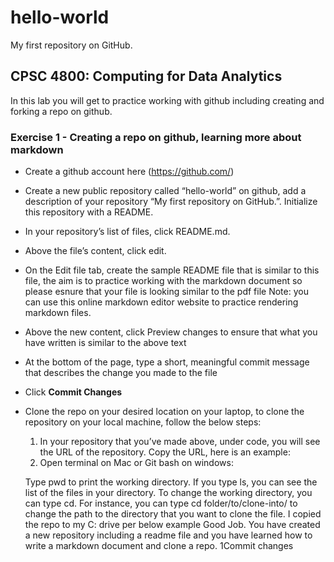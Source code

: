 # hello-world
My first repository on GitHub.

## CPSC 4800: Computing for Data Analytics
In this lab you will get to practice working with github including creating and forking a repo on github.

### Exercise 1 - Creating a repo on github, learning more about markdown
* Create a github account here (https://github.com/)
* Create a new public repository called “hello-world” on github, add a description of your repository
   “My first repository on GitHub.”. Initialize this repository with a README.
* In your repository’s list of files, click README.md.
* Above the file’s content, click edit.
* On the Edit file tab, create the sample README file that is similar to this file, the aim is to practice
  working with the markdown document so please esnure that your file is looking similar to the pdf file
  Note: you can use this online markdown editor website to practice rendering markdown
  files.
* Above the new content, click Preview changes to ensure that what you have written is similar to the
above text
* At the bottom of the page, type a short, meaningful commit message that describes the change you
made to the file
* Click **Commit Changes**
* Clone the repo on your desired location on your laptop, to clone the repository on your local machine,
follow the below steps:

    1. In your repository that you’ve made above, under code, you will see the URL of the repository. Copy      the URL, here is an example:
    2. Open terminal on Mac or Git bash on windows:
    
    Type pwd to print the working directory. If you type ls, you can see the list of the files in your            directory.
    To change the working directory, you can type cd. For instance, you can type cd folder/to/clone-into/
    to change the path to the directory that you want to clone the file. I copied the repo to my C: drive         per below example
    Good Job. You have created a new repository including a readme file and you have learned
    how to write a markdown document and clone a repo.
    1Commit changes
